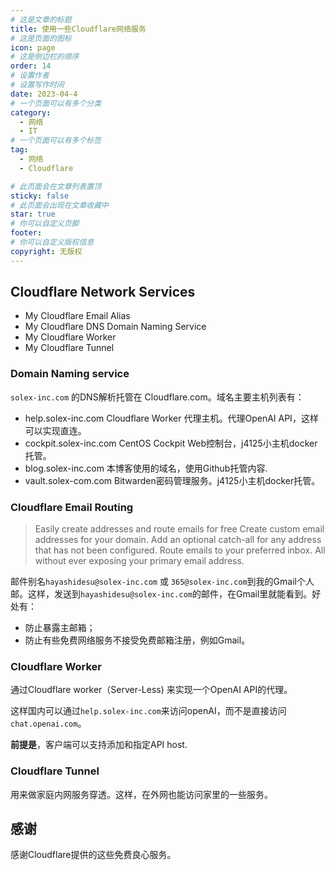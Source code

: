 ```yaml
---
# 这是文章的标题
title: 使用一些Cloudflare网络服务
# 这是页面的图标
icon: page
# 这是侧边栏的顺序
order: 14
# 设置作者
# 设置写作时间
date: 2023-04-4
# 一个页面可以有多个分类
category:
  - 网络
  - IT
# 一个页面可以有多个标签
tag:
  - 网络
  - Cloudflare

# 此页面会在文章列表置顶
sticky: false
# 此页面会出现在文章收藏中
star: true
# 你可以自定义页脚
footer: 
# 你可以自定义版权信息
copyright: 无版权
---
```





## Cloudflare Network Services

- My Cloudflare Email Alias
- My Cloudflare DNS Domain Naming Service
- My Cloudflare Worker
- My Cloudflare Tunnel

### Domain Naming service

`solex-inc.com` 的DNS解析托管在 Cloudflare.com。域名主要主机列表有：
- help.solex-inc.com  Cloudflare Worker 代理主机。代理OpenAI API，这样可以实现直连。
- cockpit.solex-inc.com CentOS Cockpit Web控制台，j4125小主机docker托管。
- blog.solex-inc.com 本博客使用的域名，使用Github托管内容.
- vault.solex-com.com Bitwarden密码管理服务。j4125小主机docker托管。


### Cloudflare Email Routing

>Easily create addresses and route emails for free
Create custom email addresses for your domain. Add an optional catch-all for any address that has not been configured. Route emails to your preferred inbox. All without ever exposing your primary email address.

邮件别名`hayashidesu@solex-inc.com` 或 `365@solex-inc.com`到我的Gmail个人邮。这样，发送到`hayashidesu@solex-inc.com`的邮件，在Gmail里就能看到。好处有：

- 防止暴露主邮箱；
- 防止有些免费网络服务不接受免费邮箱注册，例如Gmail。


### Cloudflare Worker

通过Cloudflare worker（Server-Less) 来实现一个OpenAI API的代理。

这样国内可以通过`help.solex-inc.com`来访问openAI，而不是直接访问`chat.openai.com`。

**前提是**，客户端可以支持添加和指定API host.


### Cloudflare Tunnel

用来做家庭内网服务穿透。这样，在外网也能访问家里的一些服务。


## 感谢

感谢Cloudflare提供的这些免费良心服务。
